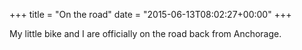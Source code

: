 +++
title = "On the road"
date = "2015-06-13T08:02:27+00:00"
+++

My little bike and I are officially on the road back from Anchorage.
			